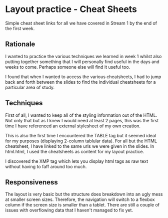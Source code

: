 # Layout practice - Cheat Sheets
Simple cheat sheet links for all we have covered in Stream 1 by the end of the first week.

## Rationale
I wanted to practice the various techniques we learned in week 1 whilst also putting together something that I will personally find useful in the days and weeks to come.  Perhaps someone else will find it useful too.

I found that when I wanted to access the various cheatsheets, I had to jump back and forth between the slides to find the individual cheatsheets for a particular area of study.  

## Techniques
First of all, I wanted to keep all of the styling information out of the HTML. Not only that but as I knew I would need at least 2 pages, this was the first time I have referenced an external stylesheet of my own creation.

This is also the first time I encountered the TABLE tag but it seemed ideal for my purposes (displaying 2-column tablular data).
For all but the HTML cheatsheet, I have linked to the same urls we were given in the slides.  In html.html, I used the cheatsheets as content for my layout practice.

I discovered the XMP tag which lets you display html tags as raw text without having to faff around too much.

## Responsiveness
The layout is very basic but the structure does breakdown into an ugly mess at smaller screen sizes.  Therefore, the navigation will switch to a flexbox column if the screen size is smaller than a tablet.
There are still a couple of issues with overflowing data that I haven't managed to fix yet.
